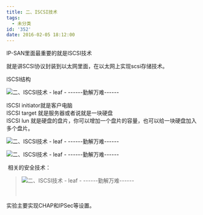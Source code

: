 ```yaml
---
title: 二、ISCSI技术
tags:
  - 未分类
id: '352'
date: 2016-02-05 18:12:00
---
```


IP-SAN里面最重要的就是ISCSI技术

就是讲SCSI协议封装到以太网里面，在以太网上实现scsi存储技术。  
  
ISCSI结构  

![二、ISCSI技术 - leaf - ------勤解万难------](http://img1.ph.126.net/KE8AO1mSgBDxDXOhSLVyuw==/6631304160703828771.jpg "二、ISCSI技术 - leaf - ------勤解万难------")

ISCSI initiator就是客户电脑  
ISCSI target 就是服务器或者说就是一块硬盘  
ISCSI lun 就是硬盘的盘片，你可以增加一个盘片的容量，也可以给一块硬盘加入多个盘片。  
  
  

![二、ISCSI技术 - leaf - ------勤解万难------](http://img0.ph.126.net/TpI-mnMqD-2FfxDpDiD4Ng==/6631288767541027428.png "二、ISCSI技术 - leaf - ------勤解万难------")

![二、ISCSI技术 - leaf - ------勤解万难------](http://img0.ph.126.net/ZsOBVWkTLQeokVhg8LiE0A==/6631254682680568695.png "二、ISCSI技术 - leaf - ------勤解万难------")

  

 相关的安全技术：

> ![二、ISCSI技术 - leaf - ------勤解万难------](http://img0.ph.126.net/S-GxGmK4674YKBOiY5eAiA==/6598103307646317621.png "二、ISCSI技术 - leaf - ------勤解万难------")
> 
>  

实验主要实现CHAP和IPSec等设置。